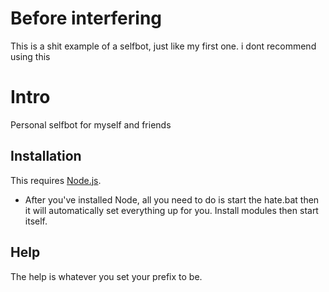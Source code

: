 # Before interfering
This is a shit example of a selfbot, just like my first one. i dont recommend using this

# Intro
Personal selfbot for myself and friends

## Installation
This requires [Node.js](https://nodejs.org/en/download/).

- After you've installed Node, all you need to do is start the hate.bat then it will automatically set everything up for you. Install modules then start itself.

## Help
The help is whatever you set your prefix to be.
